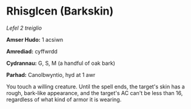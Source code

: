 # Rhisglcen (Barkskin)

*Lefel 2 treiglio*

**Amser Hudo:** 1 acsiwn

**Amrediad:** cyffwrdd

**Cydrannau:** G, S, M (a handful of oak bark)

**Parhad:** Canolbwyntio, hyd at 1 awr

You touch a willing creature. Until the spell ends, the target's skin has a rough, bark-like appearance, and the target's AC can't be less than 16, regardless of what kind of armor it is wearing.